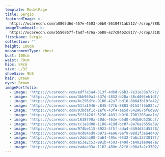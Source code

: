 ```yaml
---
template: ModelPage
title: Sergio
featuredImage: >-
  https://ucarecdn.com/a8865d6d-457e-4603-b6b0-5610471ab512/-/crop/788x373/4,46/-/preview/
imageThumbnail: >-
  https://ucarecdn.com/b556857f-fadf-476a-b688-e27c84b2c817/-/crop/318x460/210,29/-/preview/
firstName: Sergio
collection: ''
height: 180cm
measurementType: chest
bust: 100cm
waist: 79cm
hips: 84cm
size: L/32
shoeSize: 9US
hair: Brown
eyes: Brown
imagePortfolio:
  - image: 'https://ucarecdn.com/edf7e5a4-313f-4dbd-96b3-7e31e38a7c7c/'
  - image: 'https://ucarecdn.com/3bb960a1-537d-4852-b28a-38cd005eb1df/'
  - image: 'https://ucarecdn.com/bc296dfe-9106-42a7-bd10-8b843b10fa42/'
  - image: 'https://ucarecdn.com/51fa1946-c845-47fb-8803-0153ff6b824c/'
  - image: 'https://ucarecdn.com/03bdaf1c-1ef0-43f4-ae5d-542967bf6d98/'
  - image: 'https://ucarecdn.com/5fff426f-3230-4b31-b9f0-7901203aea1e/'
  - image: 'https://ucarecdn.com/1638790a-20dc-463e-b5d0-b9db0d525bcf/'
  - image: 'https://ucarecdn.com/cc1a8d08-1108-418d-bc07-8a76a2655a39/'
  - image: 'https://ucarecdn.com/974be115-8923-4f5f-ada4-d494d34d5378/'
  - image: 'https://ucarecdn.com/4cd846d9-3971-4e96-9ef9-98d1f3ea4d40/'
  - image: 'https://ucarecdn.com/c2ddab00-2a64-495c-9532-7a6c3373017f/'
  - image: 'https://ucarecdn.com/a53e2c53-991b-4503-a49d-ca492aa0ee7a/'
  - image: 'https://ucarecdn.com/eadae93a-1162-480e-82f8-e98a3a2c3302/'
---
```


